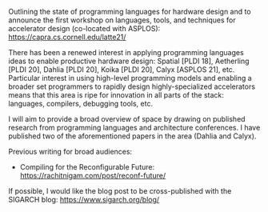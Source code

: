 Outlining the state of programming languages for hardware design and to
announce the first workshop on languages, tools, and techniques for accelerator
design (co-located with ASPLOS): https://capra.cs.cornell.edu/latte21/

There has been a renewed interest in applying programming languages ideas to
enable productive hardware design: Spatial [PLDI 18], Aetherling [PLDI 20],
Dahlia [PLDI 20], Koika [PLDI 20], Calyx [ASPLOS 21], etc.
Particular interest in using high-level programming models and enabling a
broader set programmers to rapidly design highly-specialized accelerators means
that this area is ripe for innovation in all parts of the stack: languages,
compilers, debugging tools, etc.

I will aim to provide a broad overview of space by drawing on published research
from programming languages and architecture conferences.
I have published two of the aforementioned papers in the area (Dahlia and Calyx).

Previous writing for broad audiences:
- Compiling for the Reconfigurable Future: https://rachitnigam.com/post/reconf-future/

If possible, I would like the blog post to be cross-published with the SIGARCH
blog: https://www.sigarch.org/blog/
